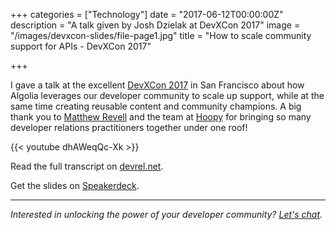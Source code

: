 +++
categories = ["Technology"]
date = "2017-06-12T00:00:00Z"
description = "A talk given by Josh Dzielak at DevXCon 2017"
image = "/images/devxcon-slides/file-page1.jpg"
title = "How to scale community support for APIs - DevXCon 2017"

+++

I gave a talk at the excellent [DevXCon 2017](http://devxcon.com) in San Francisco about how Algolia leverages our developer community to scale up support, while at the same time creating reusable content and community champions. A big thank you to [Matthew Revell](https://twitter.com/matthewrevell ) and the team at [Hoopy](https://hoopy.io/) for bringing so many developer relations practitioners together under one roof!

{{< youtube dhAWeqQc-Xk >}}

Read the full transcript on [devrel.net](https://devrel.net/developer-experience/scale-community-support-apis).

Get the slides on [Speakerdeck](https://speakerdeck.com/dzello/from-few-to-some-to-many-how-to-scale-community-support-for-apis).

---

*Interested in unlocking the power of your developer community? [Let's chat](/consulting).*
